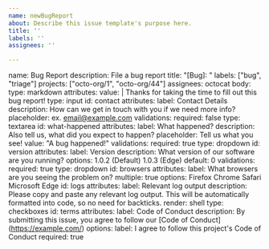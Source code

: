 ```yaml
---
name: newBugReport
about: Describe this issue template's purpose here.
title: ''
labels: ''
assignees: ''

---
```


name: Bug Report
description: File a bug report
title: "[Bug]: "
labels: ["bug", "triage"]
projects: ["octo-org/1", "octo-org/44"]
assignees:
octocat
body:
type: markdown
attributes:
value: |
Thanks for taking the time to fill out this bug report!
type: input
id: contact
attributes:
label: Contact Details
description: How can we get in touch with you if we need more info?
placeholder: ex. email@example.com
validations:
required: false
type: textarea
id: what-happened
attributes:
label: What happened?
description: Also tell us, what did you expect to happen?
placeholder: Tell us what you see!
value: "A bug happened!"
validations:
required: true
type: dropdown
id: version
attributes:
label: Version
description: What version of our software are you running?
options:
1.0.2 (Default)
1.0.3 (Edge)
default: 0
validations:
required: true
type: dropdown
id: browsers
attributes:
label: What browsers are you seeing the problem on?
multiple: true
options:
Firefox
Chrome
Safari
Microsoft Edge
id: logs
attributes:
label: Relevant log output
description: Please copy and paste any relevant log output. This will
be automatically formatted into code, so no need for backticks.
render: shell
type: checkboxes
id: terms
attributes:
label: Code of Conduct
description: By submitting this issue, you agree to follow our [Code of
Conduct] (https://example.com/)
options:
label: I agree to follow this project's Code of Conduct
required: true
